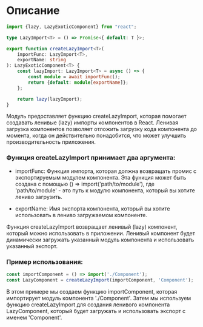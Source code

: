 # Описание

```typescript
import {lazy, LazyExoticComponent} from "react";

type LazyImport<T> = () => Promise<{ default: T }>;

export function createLazyImport<T>(
    importFunc: LazyImport<T>,
    exportName: string
): LazyExoticComponent<T> {
    const lazyImport: LazyImport<T> = async () => {
        const module = await importFunc();
        return {default: module[exportName]};
    };

    return lazy(lazyImport);
}
```

Модуль предоставляет функцию createLazyImport, которая помогает создавать ленивые (lazy) импорты компонентов в React. Ленивая загрузка компонентов позволяет отложить загрузку кода компонента до момента, когда он действительно понадобится, что может улучшить производительность приложения.

### Функция createLazyImport принимает два аргумента:

* importFunc: Функция импорта, которая должна возвращать промис с экспортируемым модулем компонента. Эта функция может быть создана с помощью () => import('path/to/module'), где 'path/to/module' - это путь к модулю компонента, который вы хотите лениво загрузить.

* exportName: Имя экспорта компонента, который вы хотите использовать в лениво загружаемом компоненте.

Функция createLazyImport возвращает ленивый (lazy) компонент, который можно использовать в приложении. Ленивый компонент будет динамически загружать указанный модуль компонента и использовать указанный экспорт.

### Пример использования:

```typescript
const importComponent = () => import('./Component');
const LazyComponent = createLazyImport(importComponent, 'Component');
```

В этом примере мы создаем функцию importComponent, которая импортирует модуль компонента './Component'. Затем мы используем функцию createLazyImport для создания ленивого компонента LazyComponent, который будет загружать и использовать экспорт с именем 'Component'.
